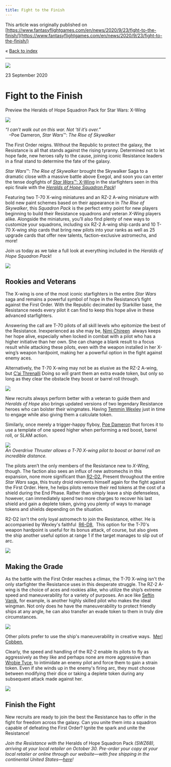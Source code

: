 ```yaml
---
title: Fight to the Finish
---
```


This article was originally published on [https://www.fantasyflightgames.com/en/news/2020/9/23/fight-to-the-finish/](https://www.fantasyflightgames.com/en/news/2020/9/23/fight-to-the-finish/)

&laquo; [Back to index](../index.md)

---

![](c8368b139b4dd77dc46bfefd5c9695a9.jpg)

23 September 2020

Fight to the Finish
===================

Preview the Heralds of Hope Squadron Pack for Star Wars: X-Wing

![](35af965a9fdbc15167cbae8c0ed37673.png)

_“I can’t walk out on this war. Not ‘til it’s over.”_  
   –Poe Dameron, _Star Wars_™: _The Rise of Skywalker_

The First Order reigns. Without the Republic to protect the galaxy, the Resistance is all that stands against the rising tyranny. Determined not to let hope fade, new heroes rally to the cause, joining iconic Resistance leaders in a final stand to determine the fate of the galaxy.

_Star Wars_™: _The Rise of Skywalker_ brought the Skywalker Saga to a dramatic close with a massive battle above Exegol, and soon you can enter the tense dogfights of [_Star Wars_™: X-Wing](https://www.fantasyflightgames.com/en/products/x-wing-second-edition/) in the starfighters seen in this epic finale with the _[Heralds of Hope Squadron Pack](https://www.fantasyflightgames.com/en/products/x-wing-second-edition/products/heralds-hope-squadron-pack/)_!

Featuring two T-70 X-wing miniatures and an RZ-2 A-wing miniature with bold new paint schemes based on their appearance in _The Rise of Skywalker_, this _Squadron Pack_ is the perfect entry point for new players beginning to build their Resistance squadrons and veteran _X-Wing_ players alike. Alongside the miniatures, you’ll also find plenty of new ways to customize your squadrons, including six RZ-2 A-wing ship cards and 10 T-70 X-wing ship cards that bring new pilots into your ranks as well as 25 upgrade cards that offer new talents, faction-exclusive astromechs, and more!

Join us today as we take a full look at everything included in the _Heralds of Hope Squadron Pack_!

![](045e80f8915427bc2890c1c79f1b40b2.png)

Rookies and Veterans
--------------------

The X-wing is one of the most iconic starfighters in the entire _Star Wars_ saga and remains a powerful symbol of hope in the Resistance’s fight against the First Order. With the Republic decimated by Starkiller base, the Resistance needs every pilot it can find to keep this hope alive in these advanced starfighters.

Answering the call are T-70 pilots of all skill levels who epitomize the best of the Resistance. Inexperienced as she may be, [Nimi Chireen](08a6550f675dcacd48fb9058c9c60c88.png)  always keeps her hope alive, especially when locked in combat with a pilot who has a higher initiative than her own. She can change a blank result to a focus result while attacking these pilots, even with the weapon installed in her X-wing’s weapon hardpoint, making her a powerful option in the fight against enemy aces.

Alternatively, the T-70 X-wing may not be as elusive as the RZ-2 A-wing, but [C’ai Threnalli](cbd150f75fa6e4e0b376e8e5194bc165.png) Doing so will grant them an extra evade token, but only so long as they clear the obstacle they boost or barrel roll through.

![](46d9134e77d131db102fbdfdf98241ba.png)

New recruits always perform better with a veteran to guide them and _Heralds of Hope_ also brings updated versions of two legendary Resistance heroes who can bolster their wingmates. Having [Temmin Wexley](4a546652f2832db6b90d04ccb2d95c37.png) just in time to engage while also giving them a calculate token.

Similarly, once merely a trigger-happy flyboy, [Poe Dameron](bea0c8f5d2f5bf04adb9a8cbe720ca2e.png) that forces it to use a template of one speed higher when performing a red boost, barrel roll, or SLAM action.

![](adf140a8dd3f56c6ad9f57809b94c84e.jpg)  
_An Overdrive Thruster allows a T-70 X-wing pilot to boost or barrel roll an incredible distance._

The pilots aren’t the only members of the Resistance new to _X-Wing_, though. The faction also sees an influx of new astromechs in this expansion, none more significant than [R2-D2.](9949fb66c01f2db046e2369740c8a368.png) Present throughout the entire _Star Wars_ saga, this trusty droid reinvents himself again for the fight against the First Order. Here, he helps pilots remove their red tokens at the cost of a shield during the End Phase. Rather than simply leave a ship defenseless, however, can immediately spend two more charges to recover his last shield and gain a deplete token, giving you plenty of ways to manage tokens and shields depending on the situation. 

R2-D2 isn't the only loyal astromech to join the Resistance, either. He is accompanied by Wexley's faithful  [R6-D8,](975ed8dc9826c5f0730a8cfb6ad30417.png)  This option for the T-70's weapon hardpoint is useful for its bonus attack, of course, but also gives the ship another useful option at range 1 if the target manages to slip out of arc.

![](47b60729e65fc1873053960335b13d5f.png)

Making the Grade
----------------

As the battle with the First Order reaches a climax, the T-70 X-wing isn't the only starfighter the Resistance uses in this desperate struggle. The RZ-2 A-wing is the choice of aces and rookies alike, who utilize the ship’s extreme speed and maneuverability for a variety of purposes. An ace like [Seftin Vanik,](2eeacb401d9cc30c45ee6920ff7b691d.png) for example, is another highly skilled pilot who makes the ideal wingman. Not only does he have the maneuverability to protect friendly ships at any angle, he can also transfer an evade token to them in truly dire circumstances.

![](c937932b483e9e19e53cd5b4f736978e.png)

Other pilots prefer to use the ship's maneuverability in creative ways.  [Merl Cobben,](7b6aec644250f132f53cc6d8c7796b87.png)

Clearly, the speed and handling of the RZ-2 enable its pilots to fly as aggressively as they like and perhaps none are more aggressive than [Wrobie Tyce,](cd949c3b9939e3fa5c5c5ffb28236fc8.png) to intimidate an enemy pilot and force them to gain a strain token. Even if she winds up in the enemy's firing arc, they must choose between modifying their dice or taking a deplete token during any subsequent attack made against her.

![](680c450279922fc1e73a71a417b63993.png)

Finish the Fight
----------------

New recruits are ready to join the best the Resistance has to offer in the fight for freedom across the galaxy. Can you unite them into a squadron capable of defeating the First Order? Ignite the spark and unite the Resistance!    

_Join the Resistance with the_ Heralds of Hope Squadron Pack _(SWZ68), arriving at your local retailer on October 30. Pre-order your copy at your local retailer or online through our website—with free shipping in the continental United States—[here](https://store.us.asmodee.com/preorders/create/SWZ68/)!_

[](http://community.fantasyflightgames.com/index.php?/forum/222-x-wing/)